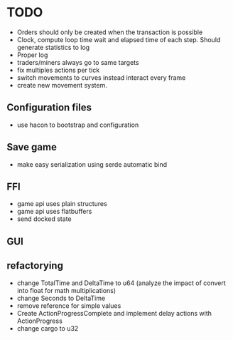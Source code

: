 # TODO

- Orders should only be created when the transaction is possible
- Clock, compute loop time wait and elapsed time of each step. Should generate statistics to log
- Proper log
- traders/miners always go to same targets
- fix multiples actions per tick
- switch movements to curves instead interact every frame
- create new movement system. 

## Configuration files

- use hacon to bootstrap and configuration
    
## Save game

- make easy serialization using serde automatic bind    
    
## FFI    

- game api uses plain structures
- game api uses flatbuffers
- send docked state

## GUI

## refactorying

- change TotalTime and DeltaTime to u64 (analyze the impact of convert into float for math multiplications)
- change Seconds to DeltaTime
- remove reference for simple values
- Create ActionProgressComplete and implement delay actions with ActionProgress
- change cargo to u32

